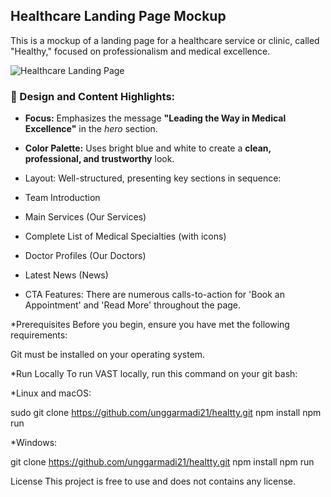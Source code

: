 ## Healthcare Landing Page Mockup

This is a mockup of a landing page for a healthcare service or clinic, called "Healthy," focused on professionalism and medical excellence.

![Healthcare Landing Page](Hello-world-project-11-01-2025_11_13_PM.jpg)

### 🌟 Design and Content Highlights:

* **Focus:** Emphasizes the message **"Leading the Way in Medical Excellence"** in the *hero* section.
* **Color Palette:** Uses bright blue and white to create a **clean, professional, and trustworthy** look.

* Layout: Well-structured, presenting key sections in sequence:
* Team Introduction
* Main Services (Our Services)
* Complete List of Medical Specialties (with icons)
* Doctor Profiles (Our Doctors)
* Latest News (News)
* CTA Features: There are numerous calls-to-action for 'Book an Appointment' and 'Read More' throughout the page.
  
*Prerequisites
Before you begin, ensure you have met the following requirements:

Git must be installed on your operating system.

*Run Locally
To run VAST locally, run this command on your git bash:

*Linux and macOS:

sudo git clone https://github.com/unggarmadi21/healtty.git
npm install
npm run

*Windows:

git clone https://github.com/unggarmadi21/healtty.git
npm install
npm run

License
This project is free to use and does not contains any license.
